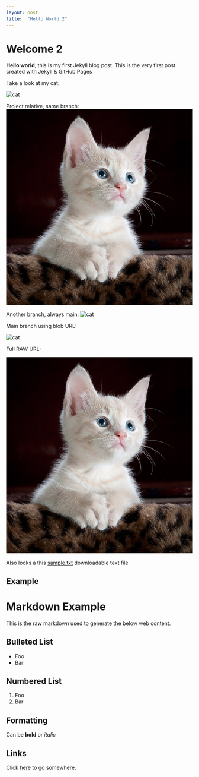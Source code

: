 ```yaml
---
layout: post
title:  "Hello World 2"
---
```


# Welcome 2

**Hello world**, this is my first Jekyll blog post. This is the very first post created with Jekyll & GitHub Pages

Take a look at my cat:

![cat](dev-blog/assets/cat.jpg?raw=true) 

Project relative, same branch:
![cat](/assets/cat.jpg?raw=true) 

Another branch, always main:
![cat](/../main/assets/cat.jpg?raw=true)

Main branch using blob URL:

![cat](../blob/main/assets/cat.jpg?raw=true)

Full RAW URL:

![cat](https://raw.githubusercontent.com/jedleszczynski/dev-blog/main/assets/cat.jpg)





Also looks a this [sample.txt](dev-blog//assets/sample.txt) downloadable text file


## Example

Markdown Example
===============

This is the raw markdown used to generate the below web content.

Bulleted List
-------------

* Foo
* Bar

Numbered List
-------------

1. Foo
2. Bar

Formatting
----------

Can be **bold** or *italic*

Links
-----

Click [here](http://foo.com) to go somewhere.
